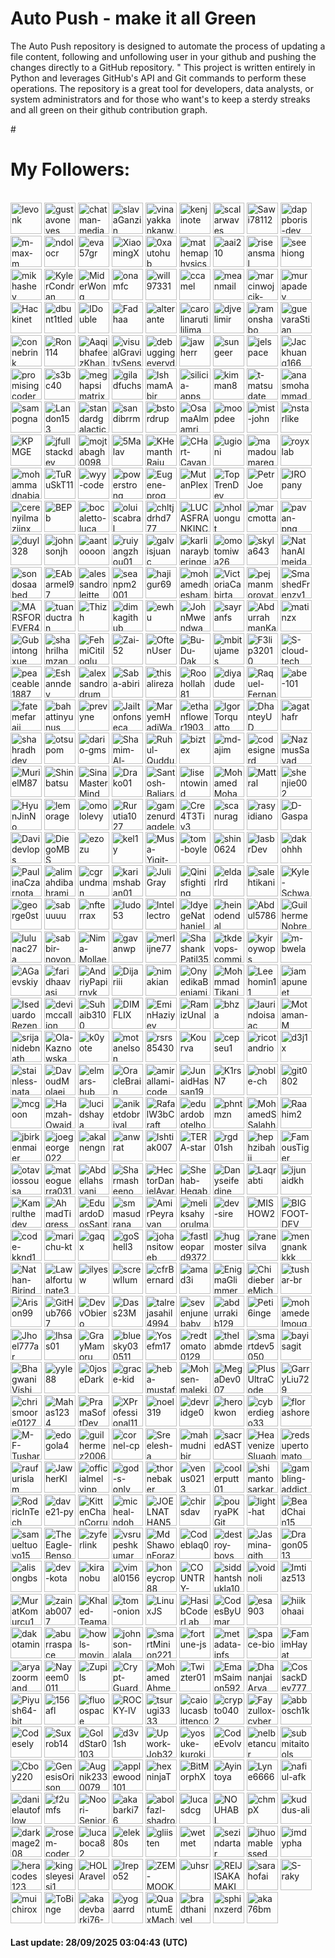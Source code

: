 # Auto Push - make it all Green 

The Auto Push repository is designed to automate the process of updating a file content, following and unfollowing user in your github and pushing the changes directly to a GitHub repository. "         This project is written entirely in Python and leverages GitHub's API and Git commands to perform these operations. The repository is a great tool for developers, data analysts, or system administrators and for those who want's to keep a sterdy streaks and all green on their github contribution graph.

#<h1>My Followers:</h1><br>
<a href="https://github.com/levonk"><img src="https://avatars.githubusercontent.com/u/277861?v=4" alt="levonk" style="height:50px;width:50px;"/></a>
<a href="https://github.com/gustavoneves"><img src="https://avatars.githubusercontent.com/u/497773?v=4" alt="gustavoneves" style="height:50px;width:50px;"/></a>
<a href="https://github.com/chatman-media"><img src="https://avatars.githubusercontent.com/u/883279?v=4" alt="chatman-media" style="height:50px;width:50px;"/></a>
<a href="https://github.com/slavaGanzin"><img src="https://avatars.githubusercontent.com/u/1011721?v=4" alt="slavaGanzin" style="height:50px;width:50px;"/></a>
<a href="https://github.com/vinayakkankanwadi"><img src="https://avatars.githubusercontent.com/u/1323738?v=4" alt="vinayakkankanwadi" style="height:50px;width:50px;"/></a>
<a href="https://github.com/kenjinote"><img src="https://avatars.githubusercontent.com/u/2605401?v=4" alt="kenjinote" style="height:50px;width:50px;"/></a>
<a href="https://github.com/scalarwaves"><img src="https://avatars.githubusercontent.com/u/4212896?v=4" alt="scalarwaves" style="height:50px;width:50px;"/></a>
<a href="https://github.com/Sawi78112"><img src="https://avatars.githubusercontent.com/u/4213074?v=4" alt="Sawi78112" style="height:50px;width:50px;"/></a>
<a href="https://github.com/dappboris-dev"><img src="https://avatars.githubusercontent.com/u/5048402?v=4" alt="dappboris-dev" style="height:50px;width:50px;"/></a>
<a href="https://github.com/m-max-m"><img src="https://avatars.githubusercontent.com/u/5072006?v=4" alt="m-max-m" style="height:50px;width:50px;"/></a>
<a href="https://github.com/ndolocr"><img src="https://avatars.githubusercontent.com/u/5158478?v=4" alt="ndolocr" style="height:50px;width:50px;"/></a>
<a href="https://github.com/eva57gr"><img src="https://avatars.githubusercontent.com/u/5327231?v=4" alt="eva57gr" style="height:50px;width:50px;"/></a>
<a href="https://github.com/XiaomingX"><img src="https://avatars.githubusercontent.com/u/5387930?v=4" alt="XiaomingX" style="height:50px;width:50px;"/></a>
<a href="https://github.com/0xautohub"><img src="https://avatars.githubusercontent.com/u/5579669?v=4" alt="0xautohub" style="height:50px;width:50px;"/></a>
<a href="https://github.com/mathemaphysics"><img src="https://avatars.githubusercontent.com/u/5934073?v=4" alt="mathemaphysics" style="height:50px;width:50px;"/></a>
<a href="https://github.com/aai210"><img src="https://avatars.githubusercontent.com/u/6145194?v=4" alt="aai210" style="height:50px;width:50px;"/></a>
<a href="https://github.com/riseansmal"><img src="https://avatars.githubusercontent.com/u/6877737?v=4" alt="riseansmal" style="height:50px;width:50px;"/></a>
<a href="https://github.com/seehiong"><img src="https://avatars.githubusercontent.com/u/6965893?v=4" alt="seehiong" style="height:50px;width:50px;"/></a>
<a href="https://github.com/mikhashev"><img src="https://avatars.githubusercontent.com/u/7105540?v=4" alt="mikhashev" style="height:50px;width:50px;"/></a>
<a href="https://github.com/KylerCondran"><img src="https://avatars.githubusercontent.com/u/7399939?v=4" alt="KylerCondran" style="height:50px;width:50px;"/></a>
<a href="https://github.com/MiderWong"><img src="https://avatars.githubusercontent.com/u/7487008?v=4" alt="MiderWong" style="height:50px;width:50px;"/></a>
<a href="https://github.com/onamfc"><img src="https://avatars.githubusercontent.com/u/8187699?v=4" alt="onamfc" style="height:50px;width:50px;"/></a>
<a href="https://github.com/will97331"><img src="https://avatars.githubusercontent.com/u/9257743?v=4" alt="will97331" style="height:50px;width:50px;"/></a>
<a href="https://github.com/ccamel"><img src="https://avatars.githubusercontent.com/u/9574336?v=4" alt="ccamel" style="height:50px;width:50px;"/></a>
<a href="https://github.com/meanmail"><img src="https://avatars.githubusercontent.com/u/10301297?v=4" alt="meanmail" style="height:50px;width:50px;"/></a>
<a href="https://github.com/marcinwojcik-dev"><img src="https://avatars.githubusercontent.com/u/10526937?v=4" alt="marcinwojcik-dev" style="height:50px;width:50px;"/></a>
<a href="https://github.com/murapadev"><img src="https://avatars.githubusercontent.com/u/10557163?v=4" alt="murapadev" style="height:50px;width:50px;"/></a>
<a href="https://github.com/Hackinet"><img src="https://avatars.githubusercontent.com/u/11132005?v=4" alt="Hackinet" style="height:50px;width:50px;"/></a>
<a href="https://github.com/dbunt1tled"><img src="https://avatars.githubusercontent.com/u/16355486?v=4" alt="dbunt1tled" style="height:50px;width:50px;"/></a>
<a href="https://github.com/IDouble"><img src="https://avatars.githubusercontent.com/u/18186995?v=4" alt="IDouble" style="height:50px;width:50px;"/></a>
<a href="https://github.com/Fadhaa"><img src="https://avatars.githubusercontent.com/u/18240431?v=4" alt="Fadhaa" style="height:50px;width:50px;"/></a>
<a href="https://github.com/alterante"><img src="https://avatars.githubusercontent.com/u/19766066?v=4" alt="alterante" style="height:50px;width:50px;"/></a>
<a href="https://github.com/carolinarutililima"><img src="https://avatars.githubusercontent.com/u/19782616?v=4" alt="carolinarutililima" style="height:50px;width:50px;"/></a>
<a href="https://github.com/djvelimir"><img src="https://avatars.githubusercontent.com/u/20823832?v=4" alt="djvelimir" style="height:50px;width:50px;"/></a>
<a href="https://github.com/ramonshabo"><img src="https://avatars.githubusercontent.com/u/22187452?v=4" alt="ramonshabo" style="height:50px;width:50px;"/></a>
<a href="https://github.com/guevaraStian"><img src="https://avatars.githubusercontent.com/u/22348210?v=4" alt="guevaraStian" style="height:50px;width:50px;"/></a>
<a href="https://github.com/connebrink"><img src="https://avatars.githubusercontent.com/u/23358277?v=4" alt="connebrink" style="height:50px;width:50px;"/></a>
<a href="https://github.com/Ron114"><img src="https://avatars.githubusercontent.com/u/24254895?v=4" alt="Ron114" style="height:50px;width:50px;"/></a>
<a href="https://github.com/AaqibhafeezKhan"><img src="https://avatars.githubusercontent.com/u/25727015?v=4" alt="AaqibhafeezKhan" style="height:50px;width:50px;"/></a>
<a href="https://github.com/visualGravitySense"><img src="https://avatars.githubusercontent.com/u/26278690?v=4" alt="visualGravitySense" style="height:50px;width:50px;"/></a>
<a href="https://github.com/debuggingeveryday"><img src="https://avatars.githubusercontent.com/u/26407090?v=4" alt="debuggingeveryday" style="height:50px;width:50px;"/></a>
<a href="https://github.com/jawherr"><img src="https://avatars.githubusercontent.com/u/26824092?v=4" alt="jawherr" style="height:50px;width:50px;"/></a>
<a href="https://github.com/sungeer"><img src="https://avatars.githubusercontent.com/u/26924670?v=4" alt="sungeer" style="height:50px;width:50px;"/></a>
<a href="https://github.com/jelspace"><img src="https://avatars.githubusercontent.com/u/27209430?v=4" alt="jelspace" style="height:50px;width:50px;"/></a>
<a href="https://github.com/Jackhuang166"><img src="https://avatars.githubusercontent.com/u/28753219?v=4" alt="Jackhuang166" style="height:50px;width:50px;"/></a>
<a href="https://github.com/promisingcoder"><img src="https://avatars.githubusercontent.com/u/30061519?v=4" alt="promisingcoder" style="height:50px;width:50px;"/></a>
<a href="https://github.com/s3bc40"><img src="https://avatars.githubusercontent.com/u/32032033?v=4" alt="s3bc40" style="height:50px;width:50px;"/></a>
<a href="https://github.com/meghapsimatrix"><img src="https://avatars.githubusercontent.com/u/33493716?v=4" alt="meghapsimatrix" style="height:50px;width:50px;"/></a>
<a href="https://github.com/giladfuchs"><img src="https://avatars.githubusercontent.com/u/33724031?v=4" alt="giladfuchs" style="height:50px;width:50px;"/></a>
<a href="https://github.com/IshmamAbir"><img src="https://avatars.githubusercontent.com/u/39341039?v=4" alt="IshmamAbir" style="height:50px;width:50px;"/></a>
<a href="https://github.com/silicia-apps"><img src="https://avatars.githubusercontent.com/u/39646929?v=4" alt="silicia-apps" style="height:50px;width:50px;"/></a>
<a href="https://github.com/kimman8"><img src="https://avatars.githubusercontent.com/u/40331446?v=4" alt="kimman8" style="height:50px;width:50px;"/></a>
<a href="https://github.com/t-matsudate"><img src="https://avatars.githubusercontent.com/u/41981585?v=4" alt="t-matsudate" style="height:50px;width:50px;"/></a>
<a href="https://github.com/anasmohammad611"><img src="https://avatars.githubusercontent.com/u/42072227?v=4" alt="anasmohammad611" style="height:50px;width:50px;"/></a>
<a href="https://github.com/sampogna"><img src="https://avatars.githubusercontent.com/u/42439358?v=4" alt="sampogna" style="height:50px;width:50px;"/></a>
<a href="https://github.com/Landon153"><img src="https://avatars.githubusercontent.com/u/43365714?v=4" alt="Landon153" style="height:50px;width:50px;"/></a>
<a href="https://github.com/standardgalactic"><img src="https://avatars.githubusercontent.com/u/43516554?v=4" alt="standardgalactic" style="height:50px;width:50px;"/></a>
<a href="https://github.com/sandibrrm"><img src="https://avatars.githubusercontent.com/u/43517564?v=4" alt="sandibrrm" style="height:50px;width:50px;"/></a>
<a href="https://github.com/bstordrup"><img src="https://avatars.githubusercontent.com/u/43523397?v=4" alt="bstordrup" style="height:50px;width:50px;"/></a>
<a href="https://github.com/OsamaAlmamri"><img src="https://avatars.githubusercontent.com/u/43526628?v=4" alt="OsamaAlmamri" style="height:50px;width:50px;"/></a>
<a href="https://github.com/moopdee"><img src="https://avatars.githubusercontent.com/u/45553244?v=4" alt="moopdee" style="height:50px;width:50px;"/></a>
<a href="https://github.com/mist-john"><img src="https://avatars.githubusercontent.com/u/45954860?v=4" alt="mist-john" style="height:50px;width:50px;"/></a>
<a href="https://github.com/nstarlike"><img src="https://avatars.githubusercontent.com/u/46280877?v=4" alt="nstarlike" style="height:50px;width:50px;"/></a>
<a href="https://github.com/KPMGE"><img src="https://avatars.githubusercontent.com/u/46900633?v=4" alt="KPMGE" style="height:50px;width:50px;"/></a>
<a href="https://github.com/jfullstackdev"><img src="https://avatars.githubusercontent.com/u/47092464?v=4" alt="jfullstackdev" style="height:50px;width:50px;"/></a>
<a href="https://github.com/mojtabagh0098"><img src="https://avatars.githubusercontent.com/u/48840798?v=4" alt="mojtabagh0098" style="height:50px;width:50px;"/></a>
<a href="https://github.com/5Malav"><img src="https://avatars.githubusercontent.com/u/49367691?v=4" alt="5Malav" style="height:50px;width:50px;"/></a>
<a href="https://github.com/KHemanthRaju"><img src="https://avatars.githubusercontent.com/u/49878564?v=4" alt="KHemanthRaju" style="height:50px;width:50px;"/></a>
<a href="https://github.com/CHart-Cavanaugh"><img src="https://avatars.githubusercontent.com/u/50035625?v=4" alt="CHart-Cavanaugh" style="height:50px;width:50px;"/></a>
<a href="https://github.com/ugioni"><img src="https://avatars.githubusercontent.com/u/50387966?v=4" alt="ugioni" style="height:50px;width:50px;"/></a>
<a href="https://github.com/mamadoumarega"><img src="https://avatars.githubusercontent.com/u/52574753?v=4" alt="mamadoumarega" style="height:50px;width:50px;"/></a>
<a href="https://github.com/royxlab"><img src="https://avatars.githubusercontent.com/u/53270133?v=4" alt="royxlab" style="height:50px;width:50px;"/></a>
<a href="https://github.com/mohammadnabia"><img src="https://avatars.githubusercontent.com/u/53332753?v=4" alt="mohammadnabia" style="height:50px;width:50px;"/></a>
<a href="https://github.com/TuRuSkT11"><img src="https://avatars.githubusercontent.com/u/53394750?v=4" alt="TuRuSkT11" style="height:50px;width:50px;"/></a>
<a href="https://github.com/wyy-code"><img src="https://avatars.githubusercontent.com/u/54620490?v=4" alt="wyy-code" style="height:50px;width:50px;"/></a>
<a href="https://github.com/powerstrong"><img src="https://avatars.githubusercontent.com/u/55138258?v=4" alt="powerstrong" style="height:50px;width:50px;"/></a>
<a href="https://github.com/Eugene-prog"><img src="https://avatars.githubusercontent.com/u/55286245?v=4" alt="Eugene-prog" style="height:50px;width:50px;"/></a>
<a href="https://github.com/MutanPlex"><img src="https://avatars.githubusercontent.com/u/55329698?v=4" alt="MutanPlex" style="height:50px;width:50px;"/></a>
<a href="https://github.com/TopTrenDev"><img src="https://avatars.githubusercontent.com/u/55486112?v=4" alt="TopTrenDev" style="height:50px;width:50px;"/></a>
<a href="https://github.com/PetrJoe"><img src="https://avatars.githubusercontent.com/u/56254171?v=4" alt="PetrJoe" style="height:50px;width:50px;"/></a>
<a href="https://github.com/IROpany"><img src="https://avatars.githubusercontent.com/u/56658124?v=4" alt="IROpany" style="height:50px;width:50px;"/></a>
<a href="https://github.com/cerenyilmazjinx"><img src="https://avatars.githubusercontent.com/u/56936296?v=4" alt="cerenyilmazjinx" style="height:50px;width:50px;"/></a>
<a href="https://github.com/BEPb"><img src="https://avatars.githubusercontent.com/u/57312267?v=4" alt="BEPb" style="height:50px;width:50px;"/></a>
<a href="https://github.com/bocaletto-luca"><img src="https://avatars.githubusercontent.com/u/58043613?v=4" alt="bocaletto-luca" style="height:50px;width:50px;"/></a>
<a href="https://github.com/oluiscabral"><img src="https://avatars.githubusercontent.com/u/58452540?v=4" alt="oluiscabral" style="height:50px;width:50px;"/></a>
<a href="https://github.com/chltjdrhd777"><img src="https://avatars.githubusercontent.com/u/58500558?v=4" alt="chltjdrhd777" style="height:50px;width:50px;"/></a>
<a href="https://github.com/LUCASFRANKINC"><img src="https://avatars.githubusercontent.com/u/58594771?v=4" alt="LUCASFRANKINC" style="height:50px;width:50px;"/></a>
<a href="https://github.com/nholuongut"><img src="https://avatars.githubusercontent.com/u/58627821?v=4" alt="nholuongut" style="height:50px;width:50px;"/></a>
<a href="https://github.com/marcmotta"><img src="https://avatars.githubusercontent.com/u/60157172?v=4" alt="marcmotta" style="height:50px;width:50px;"/></a>
<a href="https://github.com/pavan-png"><img src="https://avatars.githubusercontent.com/u/60690083?v=4" alt="pavan-png" style="height:50px;width:50px;"/></a>
<a href="https://github.com/duyl328"><img src="https://avatars.githubusercontent.com/u/61608776?v=4" alt="duyl328" style="height:50px;width:50px;"/></a>
<a href="https://github.com/johnsonjh"><img src="https://avatars.githubusercontent.com/u/61629094?v=4" alt="johnsonjh" style="height:50px;width:50px;"/></a>
<a href="https://github.com/aantoooon"><img src="https://avatars.githubusercontent.com/u/62193371?v=4" alt="aantoooon" style="height:50px;width:50px;"/></a>
<a href="https://github.com/ruiyangzhou01"><img src="https://avatars.githubusercontent.com/u/62752455?v=4" alt="ruiyangzhou01" style="height:50px;width:50px;"/></a>
<a href="https://github.com/galvisjuanc"><img src="https://avatars.githubusercontent.com/u/62962472?v=4" alt="galvisjuanc" style="height:50px;width:50px;"/></a>
<a href="https://github.com/karlinarayberinger"><img src="https://avatars.githubusercontent.com/u/63007623?v=4" alt="karlinarayberinger" style="height:50px;width:50px;"/></a>
<a href="https://github.com/omotomiwa26"><img src="https://avatars.githubusercontent.com/u/63565116?v=4" alt="omotomiwa26" style="height:50px;width:50px;"/></a>
<a href="https://github.com/skyla643"><img src="https://avatars.githubusercontent.com/u/64565983?v=4" alt="skyla643" style="height:50px;width:50px;"/></a>
<a href="https://github.com/NathanAlmeida2006"><img src="https://avatars.githubusercontent.com/u/65135206?v=4" alt="NathanAlmeida2006" style="height:50px;width:50px;"/></a>
<a href="https://github.com/sondosaabed"><img src="https://avatars.githubusercontent.com/u/65151701?v=4" alt="sondosaabed" style="height:50px;width:50px;"/></a>
<a href="https://github.com/EAbarmel97"><img src="https://avatars.githubusercontent.com/u/65831497?v=4" alt="EAbarmel97" style="height:50px;width:50px;"/></a>
<a href="https://github.com/alessandroleitte"><img src="https://avatars.githubusercontent.com/u/65920383?v=4" alt="alessandroleitte" style="height:50px;width:50px;"/></a>
<a href="https://github.com/seanpm2001"><img src="https://avatars.githubusercontent.com/u/65933340?v=4" alt="seanpm2001" style="height:50px;width:50px;"/></a>
<a href="https://github.com/hajigur69"><img src="https://avatars.githubusercontent.com/u/66867581?v=4" alt="hajigur69" style="height:50px;width:50px;"/></a>
<a href="https://github.com/mohamedhesham221"><img src="https://avatars.githubusercontent.com/u/67207376?v=4" alt="mohamedhesham221" style="height:50px;width:50px;"/></a>
<a href="https://github.com/VictoriaCabirta"><img src="https://avatars.githubusercontent.com/u/67331250?v=4" alt="VictoriaCabirta" style="height:50px;width:50px;"/></a>
<a href="https://github.com/pejmanmorovat"><img src="https://avatars.githubusercontent.com/u/68757694?v=4" alt="pejmanmorovat" style="height:50px;width:50px;"/></a>
<a href="https://github.com/SmashedFrenzy16"><img src="https://avatars.githubusercontent.com/u/68993968?v=4" alt="SmashedFrenzy16" style="height:50px;width:50px;"/></a>
<a href="https://github.com/MARSFOREVER472"><img src="https://avatars.githubusercontent.com/u/69094327?v=4" alt="MARSFOREVER472" style="height:50px;width:50px;"/></a>
<a href="https://github.com/tuanductran"><img src="https://avatars.githubusercontent.com/u/69758022?v=4" alt="tuanductran" style="height:50px;width:50px;"/></a>
<a href="https://github.com/Thizh"><img src="https://avatars.githubusercontent.com/u/70251552?v=4" alt="Thizh" style="height:50px;width:50px;"/></a>
<a href="https://github.com/dimkagithub"><img src="https://avatars.githubusercontent.com/u/71010307?v=4" alt="dimkagithub" style="height:50px;width:50px;"/></a>
<a href="https://github.com/ewhu"><img src="https://avatars.githubusercontent.com/u/71063216?v=4" alt="ewhu" style="height:50px;width:50px;"/></a>
<a href="https://github.com/JohnMwendwa"><img src="https://avatars.githubusercontent.com/u/72663882?v=4" alt="JohnMwendwa" style="height:50px;width:50px;"/></a>
<a href="https://github.com/sayranfs"><img src="https://avatars.githubusercontent.com/u/72671162?v=4" alt="sayranfs" style="height:50px;width:50px;"/></a>
<a href="https://github.com/AbdurrahmanKaraoglu"><img src="https://avatars.githubusercontent.com/u/74272647?v=4" alt="AbdurrahmanKaraoglu" style="height:50px;width:50px;"/></a>
<a href="https://github.com/matinzx"><img src="https://avatars.githubusercontent.com/u/74839552?v=4" alt="matinzx" style="height:50px;width:50px;"/></a>
<a href="https://github.com/Gubintongxue"><img src="https://avatars.githubusercontent.com/u/74849499?v=4" alt="Gubintongxue" style="height:50px;width:50px;"/></a>
<a href="https://github.com/shahrilhamzan"><img src="https://avatars.githubusercontent.com/u/75612633?v=4" alt="shahrilhamzan" style="height:50px;width:50px;"/></a>
<a href="https://github.com/FehmiCitiloglu"><img src="https://avatars.githubusercontent.com/u/75936061?v=4" alt="FehmiCitiloglu" style="height:50px;width:50px;"/></a>
<a href="https://github.com/Zai-52"><img src="https://avatars.githubusercontent.com/u/77395208?v=4" alt="Zai-52" style="height:50px;width:50px;"/></a>
<a href="https://github.com/OftenUser"><img src="https://avatars.githubusercontent.com/u/77411288?v=4" alt="OftenUser" style="height:50px;width:50px;"/></a>
<a href="https://github.com/Bu-Du-Dak"><img src="https://avatars.githubusercontent.com/u/77924873?v=4" alt="Bu-Du-Dak" style="height:50px;width:50px;"/></a>
<a href="https://github.com/mbitujames"><img src="https://avatars.githubusercontent.com/u/78168933?v=4" alt="mbitujames" style="height:50px;width:50px;"/></a>
<a href="https://github.com/F3lip32010"><img src="https://avatars.githubusercontent.com/u/78237060?v=4" alt="F3lip32010" style="height:50px;width:50px;"/></a>
<a href="https://github.com/S-cloud-tech"><img src="https://avatars.githubusercontent.com/u/78274374?v=4" alt="S-cloud-tech" style="height:50px;width:50px;"/></a>
<a href="https://github.com/peaceable1887"><img src="https://avatars.githubusercontent.com/u/78754401?v=4" alt="peaceable1887" style="height:50px;width:50px;"/></a>
<a href="https://github.com/Eshanndev"><img src="https://avatars.githubusercontent.com/u/78870563?v=4" alt="Eshanndev" style="height:50px;width:50px;"/></a>
<a href="https://github.com/alexsandrodrummer"><img src="https://avatars.githubusercontent.com/u/79149058?v=4" alt="alexsandrodrummer" style="height:50px;width:50px;"/></a>
<a href="https://github.com/Saba-abiri"><img src="https://avatars.githubusercontent.com/u/80123606?v=4" alt="Saba-abiri" style="height:50px;width:50px;"/></a>
<a href="https://github.com/thisalireza"><img src="https://avatars.githubusercontent.com/u/81307350?v=4" alt="thisalireza" style="height:50px;width:50px;"/></a>
<a href="https://github.com/Roohollah81"><img src="https://avatars.githubusercontent.com/u/81440448?v=4" alt="Roohollah81" style="height:50px;width:50px;"/></a>
<a href="https://github.com/diyadude"><img src="https://avatars.githubusercontent.com/u/81816042?v=4" alt="diyadude" style="height:50px;width:50px;"/></a>
<a href="https://github.com/Raquel-Fernandez"><img src="https://avatars.githubusercontent.com/u/81975272?v=4" alt="Raquel-Fernandez" style="height:50px;width:50px;"/></a>
<a href="https://github.com/abe-101"><img src="https://avatars.githubusercontent.com/u/82916197?v=4" alt="abe-101" style="height:50px;width:50px;"/></a>
<a href="https://github.com/fatemefaraji"><img src="https://avatars.githubusercontent.com/u/83244530?v=4" alt="fatemefaraji" style="height:50px;width:50px;"/></a>
<a href="https://github.com/bahattinyunus"><img src="https://avatars.githubusercontent.com/u/83650878?v=4" alt="bahattinyunus" style="height:50px;width:50px;"/></a>
<a href="https://github.com/prevyne"><img src="https://avatars.githubusercontent.com/u/83723788?v=4" alt="prevyne" style="height:50px;width:50px;"/></a>
<a href="https://github.com/Jailtonfonseca"><img src="https://avatars.githubusercontent.com/u/84236747?v=4" alt="Jailtonfonseca" style="height:50px;width:50px;"/></a>
<a href="https://github.com/MaryemHadjWannes"><img src="https://avatars.githubusercontent.com/u/84646133?v=4" alt="MaryemHadjWannes" style="height:50px;width:50px;"/></a>
<a href="https://github.com/ethanflower1903"><img src="https://avatars.githubusercontent.com/u/84658436?v=4" alt="ethanflower1903" style="height:50px;width:50px;"/></a>
<a href="https://github.com/IgorTorquatto"><img src="https://avatars.githubusercontent.com/u/84878802?v=4" alt="IgorTorquatto" style="height:50px;width:50px;"/></a>
<a href="https://github.com/DhanteyUD"><img src="https://avatars.githubusercontent.com/u/85023604?v=4" alt="DhanteyUD" style="height:50px;width:50px;"/></a>
<a href="https://github.com/agathafr"><img src="https://avatars.githubusercontent.com/u/85461130?v=4" alt="agathafr" style="height:50px;width:50px;"/></a>
<a href="https://github.com/shahradhdev"><img src="https://avatars.githubusercontent.com/u/85620980?v=4" alt="shahradhdev" style="height:50px;width:50px;"/></a>
<a href="https://github.com/otsupom"><img src="https://avatars.githubusercontent.com/u/86154133?v=4" alt="otsupom" style="height:50px;width:50px;"/></a>
<a href="https://github.com/dario-gms"><img src="https://avatars.githubusercontent.com/u/86432208?v=4" alt="dario-gms" style="height:50px;width:50px;"/></a>
<a href="https://github.com/Shamim-Al-Mamun"><img src="https://avatars.githubusercontent.com/u/86506636?v=4" alt="Shamim-Al-Mamun" style="height:50px;width:50px;"/></a>
<a href="https://github.com/Ruhul-Quddus-Tamim"><img src="https://avatars.githubusercontent.com/u/86849949?v=4" alt="Ruhul-Quddus-Tamim" style="height:50px;width:50px;"/></a>
<a href="https://github.com/biztex"><img src="https://avatars.githubusercontent.com/u/86946125?v=4" alt="biztex" style="height:50px;width:50px;"/></a>
<a href="https://github.com/md-ajim"><img src="https://avatars.githubusercontent.com/u/86977364?v=4" alt="md-ajim" style="height:50px;width:50px;"/></a>
<a href="https://github.com/codesignerd"><img src="https://avatars.githubusercontent.com/u/87039281?v=4" alt="codesignerd" style="height:50px;width:50px;"/></a>
<a href="https://github.com/NazmusSayad"><img src="https://avatars.githubusercontent.com/u/87106526?v=4" alt="NazmusSayad" style="height:50px;width:50px;"/></a>
<a href="https://github.com/MurielM87"><img src="https://avatars.githubusercontent.com/u/87338580?v=4" alt="MurielM87" style="height:50px;width:50px;"/></a>
<a href="https://github.com/Shinbatsu"><img src="https://avatars.githubusercontent.com/u/87991929?v=4" alt="Shinbatsu" style="height:50px;width:50px;"/></a>
<a href="https://github.com/SinaMasterMind"><img src="https://avatars.githubusercontent.com/u/88230218?v=4" alt="SinaMasterMind" style="height:50px;width:50px;"/></a>
<a href="https://github.com/Drako01"><img src="https://avatars.githubusercontent.com/u/88512335?v=4" alt="Drako01" style="height:50px;width:50px;"/></a>
<a href="https://github.com/Santosh-Baliarsingh"><img src="https://avatars.githubusercontent.com/u/88627642?v=4" alt="Santosh-Baliarsingh" style="height:50px;width:50px;"/></a>
<a href="https://github.com/lisentowind"><img src="https://avatars.githubusercontent.com/u/88653280?v=4" alt="lisentowind" style="height:50px;width:50px;"/></a>
<a href="https://github.com/MohamedMohamoud"><img src="https://avatars.githubusercontent.com/u/88743994?v=4" alt="MohamedMohamoud" style="height:50px;width:50px;"/></a>
<a href="https://github.com/Mattral"><img src="https://avatars.githubusercontent.com/u/88831350?v=4" alt="Mattral" style="height:50px;width:50px;"/></a>
<a href="https://github.com/shenjie002"><img src="https://avatars.githubusercontent.com/u/88869269?v=4" alt="shenjie002" style="height:50px;width:50px;"/></a>
<a href="https://github.com/HyunJinNo"><img src="https://avatars.githubusercontent.com/u/88878230?v=4" alt="HyunJinNo" style="height:50px;width:50px;"/></a>
<a href="https://github.com/lemorage"><img src="https://avatars.githubusercontent.com/u/88943827?v=4" alt="lemorage" style="height:50px;width:50px;"/></a>
<a href="https://github.com/omololevy"><img src="https://avatars.githubusercontent.com/u/89441139?v=4" alt="omololevy" style="height:50px;width:50px;"/></a>
<a href="https://github.com/Rurutia1027"><img src="https://avatars.githubusercontent.com/u/90094814?v=4" alt="Rurutia1027" style="height:50px;width:50px;"/></a>
<a href="https://github.com/gamzenurdagdelen"><img src="https://avatars.githubusercontent.com/u/90200860?v=4" alt="gamzenurdagdelen" style="height:50px;width:50px;"/></a>
<a href="https://github.com/Cre4T3Tiv3"><img src="https://avatars.githubusercontent.com/u/90336421?v=4" alt="Cre4T3Tiv3" style="height:50px;width:50px;"/></a>
<a href="https://github.com/scanurag"><img src="https://avatars.githubusercontent.com/u/90509642?v=4" alt="scanurag" style="height:50px;width:50px;"/></a>
<a href="https://github.com/rasyidiano"><img src="https://avatars.githubusercontent.com/u/90813302?v=4" alt="rasyidiano" style="height:50px;width:50px;"/></a>
<a href="https://github.com/D-Gaspa"><img src="https://avatars.githubusercontent.com/u/90874078?v=4" alt="D-Gaspa" style="height:50px;width:50px;"/></a>
<a href="https://github.com/Davidevlops"><img src="https://avatars.githubusercontent.com/u/91037972?v=4" alt="Davidevlops" style="height:50px;width:50px;"/></a>
<a href="https://github.com/DiegoMBS"><img src="https://avatars.githubusercontent.com/u/91227185?v=4" alt="DiegoMBS" style="height:50px;width:50px;"/></a>
<a href="https://github.com/ezozu"><img src="https://avatars.githubusercontent.com/u/91341753?v=4" alt="ezozu" style="height:50px;width:50px;"/></a>
<a href="https://github.com/kel1y"><img src="https://avatars.githubusercontent.com/u/91368322?v=4" alt="kel1y" style="height:50px;width:50px;"/></a>
<a href="https://github.com/Musa-Yigit-Yayla"><img src="https://avatars.githubusercontent.com/u/91379566?v=4" alt="Musa-Yigit-Yayla" style="height:50px;width:50px;"/></a>
<a href="https://github.com/tom-boyle"><img src="https://avatars.githubusercontent.com/u/91511298?v=4" alt="tom-boyle" style="height:50px;width:50px;"/></a>
<a href="https://github.com/shin0624"><img src="https://avatars.githubusercontent.com/u/91828379?v=4" alt="shin0624" style="height:50px;width:50px;"/></a>
<a href="https://github.com/lasbrDev"><img src="https://avatars.githubusercontent.com/u/91858848?v=4" alt="lasbrDev" style="height:50px;width:50px;"/></a>
<a href="https://github.com/dakohhh"><img src="https://avatars.githubusercontent.com/u/92095579?v=4" alt="dakohhh" style="height:50px;width:50px;"/></a>
<a href="https://github.com/PaulinaCzarnota"><img src="https://avatars.githubusercontent.com/u/92259754?v=4" alt="PaulinaCzarnota" style="height:50px;width:50px;"/></a>
<a href="https://github.com/alimahdibahrami"><img src="https://avatars.githubusercontent.com/u/92599243?v=4" alt="alimahdibahrami" style="height:50px;width:50px;"/></a>
<a href="https://github.com/cgrundman"><img src="https://avatars.githubusercontent.com/u/92883095?v=4" alt="cgrundman" style="height:50px;width:50px;"/></a>
<a href="https://github.com/karimshaban01"><img src="https://avatars.githubusercontent.com/u/94116967?v=4" alt="karimshaban01" style="height:50px;width:50px;"/></a>
<a href="https://github.com/JuliGray"><img src="https://avatars.githubusercontent.com/u/94787511?v=4" alt="JuliGray" style="height:50px;width:50px;"/></a>
<a href="https://github.com/Qinisfighting"><img src="https://avatars.githubusercontent.com/u/95076245?v=4" alt="Qinisfighting" style="height:50px;width:50px;"/></a>
<a href="https://github.com/eldarlrd"><img src="https://avatars.githubusercontent.com/u/95304986?v=4" alt="eldarlrd" style="height:50px;width:50px;"/></a>
<a href="https://github.com/salehtikani"><img src="https://avatars.githubusercontent.com/u/95577543?v=4" alt="salehtikani" style="height:50px;width:50px;"/></a>
<a href="https://github.com/Kyle-Schwartz-Yang"><img src="https://avatars.githubusercontent.com/u/95717307?v=4" alt="Kyle-Schwartz-Yang" style="height:50px;width:50px;"/></a>
<a href="https://github.com/george0st"><img src="https://avatars.githubusercontent.com/u/95856749?v=4" alt="george0st" style="height:50px;width:50px;"/></a>
<a href="https://github.com/sabuuuu"><img src="https://avatars.githubusercontent.com/u/96147666?v=4" alt="sabuuuu" style="height:50px;width:50px;"/></a>
<a href="https://github.com/nfterrax"><img src="https://avatars.githubusercontent.com/u/97410466?v=4" alt="nfterrax" style="height:50px;width:50px;"/></a>
<a href="https://github.com/ludo53"><img src="https://avatars.githubusercontent.com/u/97764715?v=4" alt="ludo53" style="height:50px;width:50px;"/></a>
<a href="https://github.com/Intellectro"><img src="https://avatars.githubusercontent.com/u/97872991?v=4" alt="Intellectro" style="height:50px;width:50px;"/></a>
<a href="https://github.com/IdyegeNathaniel"><img src="https://avatars.githubusercontent.com/u/98049103?v=4" alt="IdyegeNathaniel" style="height:50px;width:50px;"/></a>
<a href="https://github.com/heinodendal"><img src="https://avatars.githubusercontent.com/u/98295046?v=4" alt="heinodendal" style="height:50px;width:50px;"/></a>
<a href="https://github.com/Abdul5786"><img src="https://avatars.githubusercontent.com/u/99346275?v=4" alt="Abdul5786" style="height:50px;width:50px;"/></a>
<a href="https://github.com/GuilhermeNobrega"><img src="https://avatars.githubusercontent.com/u/100214869?v=4" alt="GuilhermeNobrega" style="height:50px;width:50px;"/></a>
<a href="https://github.com/lulunac27a"><img src="https://avatars.githubusercontent.com/u/100660343?v=4" alt="lulunac27a" style="height:50px;width:50px;"/></a>
<a href="https://github.com/sabbir-noyon"><img src="https://avatars.githubusercontent.com/u/100969574?v=4" alt="sabbir-noyon" style="height:50px;width:50px;"/></a>
<a href="https://github.com/Nima-Mollaei"><img src="https://avatars.githubusercontent.com/u/101062448?v=4" alt="Nima-Mollaei" style="height:50px;width:50px;"/></a>
<a href="https://github.com/gavanwp"><img src="https://avatars.githubusercontent.com/u/101090289?v=4" alt="gavanwp" style="height:50px;width:50px;"/></a>
<a href="https://github.com/merlijne77"><img src="https://avatars.githubusercontent.com/u/101943513?v=4" alt="merlijne77" style="height:50px;width:50px;"/></a>
<a href="https://github.com/ShashankPatil35"><img src="https://avatars.githubusercontent.com/u/101966222?v=4" alt="ShashankPatil35" style="height:50px;width:50px;"/></a>
<a href="https://github.com/tkdevops-commit"><img src="https://avatars.githubusercontent.com/u/102336554?v=4" alt="tkdevops-commit" style="height:50px;width:50px;"/></a>
<a href="https://github.com/kyiroywops"><img src="https://avatars.githubusercontent.com/u/102992278?v=4" alt="kyiroywops" style="height:50px;width:50px;"/></a>
<a href="https://github.com/m-bwela"><img src="https://avatars.githubusercontent.com/u/103028236?v=4" alt="m-bwela" style="height:50px;width:50px;"/></a>
<a href="https://github.com/AGaevskiy"><img src="https://avatars.githubusercontent.com/u/104771214?v=4" alt="AGaevskiy" style="height:50px;width:50px;"/></a>
<a href="https://github.com/faridhaavasi"><img src="https://avatars.githubusercontent.com/u/105421842?v=4" alt="faridhaavasi" style="height:50px;width:50px;"/></a>
<a href="https://github.com/AndriyPapirnyk"><img src="https://avatars.githubusercontent.com/u/105712915?v=4" alt="AndriyPapirnyk" style="height:50px;width:50px;"/></a>
<a href="https://github.com/Dijariii"><img src="https://avatars.githubusercontent.com/u/106437635?v=4" alt="Dijariii" style="height:50px;width:50px;"/></a>
<a href="https://github.com/nimakian"><img src="https://avatars.githubusercontent.com/u/106957401?v=4" alt="nimakian" style="height:50px;width:50px;"/></a>
<a href="https://github.com/OnyedikaBenjamin"><img src="https://avatars.githubusercontent.com/u/107368386?v=4" alt="OnyedikaBenjamin" style="height:50px;width:50px;"/></a>
<a href="https://github.com/MohmmadTikani"><img src="https://avatars.githubusercontent.com/u/107988421?v=4" alt="MohmmadTikani" style="height:50px;width:50px;"/></a>
<a href="https://github.com/Leehomin11"><img src="https://avatars.githubusercontent.com/u/108207397?v=4" alt="Leehomin11" style="height:50px;width:50px;"/></a>
<a href="https://github.com/iamapuneet"><img src="https://avatars.githubusercontent.com/u/108384826?v=4" alt="iamapuneet" style="height:50px;width:50px;"/></a>
<a href="https://github.com/IseduardoRezende"><img src="https://avatars.githubusercontent.com/u/109261717?v=4" alt="IseduardoRezende" style="height:50px;width:50px;"/></a>
<a href="https://github.com/devimccallion"><img src="https://avatars.githubusercontent.com/u/109635993?v=4" alt="devimccallion" style="height:50px;width:50px;"/></a>
<a href="https://github.com/Suhaib3100"><img src="https://avatars.githubusercontent.com/u/109773912?v=4" alt="Suhaib3100" style="height:50px;width:50px;"/></a>
<a href="https://github.com/DIMFLIX"><img src="https://avatars.githubusercontent.com/u/112165977?v=4" alt="DIMFLIX" style="height:50px;width:50px;"/></a>
<a href="https://github.com/EminHaziyev"><img src="https://avatars.githubusercontent.com/u/113848558?v=4" alt="EminHaziyev" style="height:50px;width:50px;"/></a>
<a href="https://github.com/RamizUnal"><img src="https://avatars.githubusercontent.com/u/114410591?v=4" alt="RamizUnal" style="height:50px;width:50px;"/></a>
<a href="https://github.com/bhza"><img src="https://avatars.githubusercontent.com/u/114709419?v=4" alt="bhza" style="height:50px;width:50px;"/></a>
<a href="https://github.com/laurindoisaac"><img src="https://avatars.githubusercontent.com/u/116688165?v=4" alt="laurindoisaac" style="height:50px;width:50px;"/></a>
<a href="https://github.com/Motaman-M"><img src="https://avatars.githubusercontent.com/u/117732277?v=4" alt="Motaman-M" style="height:50px;width:50px;"/></a>
<a href="https://github.com/srijanidebnath"><img src="https://avatars.githubusercontent.com/u/118003527?v=4" alt="srijanidebnath" style="height:50px;width:50px;"/></a>
<a href="https://github.com/Ola-Kaznowska"><img src="https://avatars.githubusercontent.com/u/118020449?v=4" alt="Ola-Kaznowska" style="height:50px;width:50px;"/></a>
<a href="https://github.com/k0yote"><img src="https://avatars.githubusercontent.com/u/118168610?v=4" alt="k0yote" style="height:50px;width:50px;"/></a>
<a href="https://github.com/motanelson"><img src="https://avatars.githubusercontent.com/u/118323821?v=4" alt="motanelson" style="height:50px;width:50px;"/></a>
<a href="https://github.com/rsrs85430"><img src="https://avatars.githubusercontent.com/u/118420174?v=4" alt="rsrs85430" style="height:50px;width:50px;"/></a>
<a href="https://github.com/Kourva"><img src="https://avatars.githubusercontent.com/u/118578799?v=4" alt="Kourva" style="height:50px;width:50px;"/></a>
<a href="https://github.com/cepseu1"><img src="https://avatars.githubusercontent.com/u/118836783?v=4" alt="cepseu1" style="height:50px;width:50px;"/></a>
<a href="https://github.com/ricotandrio"><img src="https://avatars.githubusercontent.com/u/119276763?v=4" alt="ricotandrio" style="height:50px;width:50px;"/></a>
<a href="https://github.com/d3j1x"><img src="https://avatars.githubusercontent.com/u/119496452?v=4" alt="d3j1x" style="height:50px;width:50px;"/></a>
<a href="https://github.com/stainless-nata"><img src="https://avatars.githubusercontent.com/u/120220263?v=4" alt="stainless-nata" style="height:50px;width:50px;"/></a>
<a href="https://github.com/DavoudMolaei"><img src="https://avatars.githubusercontent.com/u/121189075?v=4" alt="DavoudMolaei" style="height:50px;width:50px;"/></a>
<a href="https://github.com/elmars-hub"><img src="https://avatars.githubusercontent.com/u/121293732?v=4" alt="elmars-hub" style="height:50px;width:50px;"/></a>
<a href="https://github.com/OracleBrain"><img src="https://avatars.githubusercontent.com/u/121432807?v=4" alt="OracleBrain" style="height:50px;width:50px;"/></a>
<a href="https://github.com/amirallami-code"><img src="https://avatars.githubusercontent.com/u/123266762?v=4" alt="amirallami-code" style="height:50px;width:50px;"/></a>
<a href="https://github.com/JunaidHassan19"><img src="https://avatars.githubusercontent.com/u/123434178?v=4" alt="JunaidHassan19" style="height:50px;width:50px;"/></a>
<a href="https://github.com/K1rsN7"><img src="https://avatars.githubusercontent.com/u/123446875?v=4" alt="K1rsN7" style="height:50px;width:50px;"/></a>
<a href="https://github.com/noble-ch"><img src="https://avatars.githubusercontent.com/u/123499650?v=4" alt="noble-ch" style="height:50px;width:50px;"/></a>
<a href="https://github.com/git0802"><img src="https://avatars.githubusercontent.com/u/124145401?v=4" alt="git0802" style="height:50px;width:50px;"/></a>
<a href="https://github.com/mcgoon"><img src="https://avatars.githubusercontent.com/u/124514952?v=4" alt="mcgoon" style="height:50px;width:50px;"/></a>
<a href="https://github.com/Hamzah-Owaidat"><img src="https://avatars.githubusercontent.com/u/124900536?v=4" alt="Hamzah-Owaidat" style="height:50px;width:50px;"/></a>
<a href="https://github.com/lucidshaya"><img src="https://avatars.githubusercontent.com/u/126261826?v=4" alt="lucidshaya" style="height:50px;width:50px;"/></a>
<a href="https://github.com/aniketdobriyal"><img src="https://avatars.githubusercontent.com/u/126316970?v=4" alt="aniketdobriyal" style="height:50px;width:50px;"/></a>
<a href="https://github.com/RafalW3bCraft"><img src="https://avatars.githubusercontent.com/u/126445142?v=4" alt="RafalW3bCraft" style="height:50px;width:50px;"/></a>
<a href="https://github.com/eduardobotelho28"><img src="https://avatars.githubusercontent.com/u/126706543?v=4" alt="eduardobotelho28" style="height:50px;width:50px;"/></a>
<a href="https://github.com/phntmzn"><img src="https://avatars.githubusercontent.com/u/126989297?v=4" alt="phntmzn" style="height:50px;width:50px;"/></a>
<a href="https://github.com/MohamedSSalahh"><img src="https://avatars.githubusercontent.com/u/127365247?v=4" alt="MohamedSSalahh" style="height:50px;width:50px;"/></a>
<a href="https://github.com/Raahim2"><img src="https://avatars.githubusercontent.com/u/127599591?v=4" alt="Raahim2" style="height:50px;width:50px;"/></a>
<a href="https://github.com/jbirkenmaier"><img src="https://avatars.githubusercontent.com/u/127735731?v=4" alt="jbirkenmaier" style="height:50px;width:50px;"/></a>
<a href="https://github.com/joegeorge022"><img src="https://avatars.githubusercontent.com/u/127773439?v=4" alt="joegeorge022" style="height:50px;width:50px;"/></a>
<a href="https://github.com/akalnengn"><img src="https://avatars.githubusercontent.com/u/127908683?v=4" alt="akalnengn" style="height:50px;width:50px;"/></a>
<a href="https://github.com/anwrat"><img src="https://avatars.githubusercontent.com/u/128015163?v=4" alt="anwrat" style="height:50px;width:50px;"/></a>
<a href="https://github.com/Ishtiak007"><img src="https://avatars.githubusercontent.com/u/128087434?v=4" alt="Ishtiak007" style="height:50px;width:50px;"/></a>
<a href="https://github.com/TERA-star"><img src="https://avatars.githubusercontent.com/u/128123195?v=4" alt="TERA-star" style="height:50px;width:50px;"/></a>
<a href="https://github.com/rgd01sh"><img src="https://avatars.githubusercontent.com/u/128194619?v=4" alt="rgd01sh" style="height:50px;width:50px;"/></a>
<a href="https://github.com/hephzibahij"><img src="https://avatars.githubusercontent.com/u/128981877?v=4" alt="hephzibahij" style="height:50px;width:50px;"/></a>
<a href="https://github.com/FamousTiger"><img src="https://avatars.githubusercontent.com/u/130491580?v=4" alt="FamousTiger" style="height:50px;width:50px;"/></a>
<a href="https://github.com/otaviossousa"><img src="https://avatars.githubusercontent.com/u/130789571?v=4" alt="otaviossousa" style="height:50px;width:50px;"/></a>
<a href="https://github.com/mateoguerra0315"><img src="https://avatars.githubusercontent.com/u/131912486?v=4" alt="mateoguerra0315" style="height:50px;width:50px;"/></a>
<a href="https://github.com/Abdellahsyani"><img src="https://avatars.githubusercontent.com/u/133210126?v=4" alt="Abdellahsyani" style="height:50px;width:50px;"/></a>
<a href="https://github.com/Sharmasheeno"><img src="https://avatars.githubusercontent.com/u/135059937?v=4" alt="Sharmasheeno" style="height:50px;width:50px;"/></a>
<a href="https://github.com/HectorDanielAyarachiFuentes"><img src="https://avatars.githubusercontent.com/u/135895299?v=4" alt="HectorDanielAyarachiFuentes" style="height:50px;width:50px;"/></a>
<a href="https://github.com/Shehab-Hegab"><img src="https://avatars.githubusercontent.com/u/137138481?v=4" alt="Shehab-Hegab" style="height:50px;width:50px;"/></a>
<a href="https://github.com/Danyseifedine"><img src="https://avatars.githubusercontent.com/u/137558448?v=4" alt="Danyseifedine" style="height:50px;width:50px;"/></a>
<a href="https://github.com/Laqrabti"><img src="https://avatars.githubusercontent.com/u/137748143?v=4" alt="Laqrabti" style="height:50px;width:50px;"/></a>
<a href="https://github.com/ijunaidkh"><img src="https://avatars.githubusercontent.com/u/138543851?v=4" alt="ijunaidkh" style="height:50px;width:50px;"/></a>
<a href="https://github.com/Kamrulthedev"><img src="https://avatars.githubusercontent.com/u/139159388?v=4" alt="Kamrulthedev" style="height:50px;width:50px;"/></a>
<a href="https://github.com/AhmadTigress"><img src="https://avatars.githubusercontent.com/u/139285648?v=4" alt="AhmadTigress" style="height:50px;width:50px;"/></a>
<a href="https://github.com/EduardoDosSantosFerreira"><img src="https://avatars.githubusercontent.com/u/139907452?v=4" alt="EduardoDosSantosFerreira" style="height:50px;width:50px;"/></a>
<a href="https://github.com/smmasudrana"><img src="https://avatars.githubusercontent.com/u/140880894?v=4" alt="smmasudrana" style="height:50px;width:50px;"/></a>
<a href="https://github.com/AmirPeyravan"><img src="https://avatars.githubusercontent.com/u/141130613?v=4" alt="AmirPeyravan" style="height:50px;width:50px;"/></a>
<a href="https://github.com/meliksahyorulmazlar"><img src="https://avatars.githubusercontent.com/u/141827156?v=4" alt="meliksahyorulmazlar" style="height:50px;width:50px;"/></a>
<a href="https://github.com/dev-sire"><img src="https://avatars.githubusercontent.com/u/141841694?v=4" alt="dev-sire" style="height:50px;width:50px;"/></a>
<a href="https://github.com/MISHOW2"><img src="https://avatars.githubusercontent.com/u/142320731?v=4" alt="MISHOW2" style="height:50px;width:50px;"/></a>
<a href="https://github.com/BIGFOOT-DEV"><img src="https://avatars.githubusercontent.com/u/144061461?v=4" alt="BIGFOOT-DEV" style="height:50px;width:50px;"/></a>
<a href="https://github.com/code-kknd123"><img src="https://avatars.githubusercontent.com/u/144765759?v=4" alt="code-kknd123" style="height:50px;width:50px;"/></a>
<a href="https://github.com/marichu-kt"><img src="https://avatars.githubusercontent.com/u/145447256?v=4" alt="marichu-kt" style="height:50px;width:50px;"/></a>
<a href="https://github.com/gaqx"><img src="https://avatars.githubusercontent.com/u/146537917?v=4" alt="gaqx" style="height:50px;width:50px;"/></a>
<a href="https://github.com/goShell3"><img src="https://avatars.githubusercontent.com/u/146694355?v=4" alt="goShell3" style="height:50px;width:50px;"/></a>
<a href="https://github.com/johansitoweb"><img src="https://avatars.githubusercontent.com/u/147890607?v=4" alt="johansitoweb" style="height:50px;width:50px;"/></a>
<a href="https://github.com/fastleopard9372"><img src="https://avatars.githubusercontent.com/u/147926035?v=4" alt="fastleopard9372" style="height:50px;width:50px;"/></a>
<a href="https://github.com/hugmoster"><img src="https://avatars.githubusercontent.com/u/149788034?v=4" alt="hugmoster" style="height:50px;width:50px;"/></a>
<a href="https://github.com/ranesilva"><img src="https://avatars.githubusercontent.com/u/149807542?v=4" alt="ranesilva" style="height:50px;width:50px;"/></a>
<a href="https://github.com/mengnankkkk"><img src="https://avatars.githubusercontent.com/u/150590575?v=4" alt="mengnankkkk" style="height:50px;width:50px;"/></a>
<a href="https://github.com/Nathan-Birindwa"><img src="https://avatars.githubusercontent.com/u/150932007?v=4" alt="Nathan-Birindwa" style="height:50px;width:50px;"/></a>
<a href="https://github.com/Lawalfortunate3"><img src="https://avatars.githubusercontent.com/u/150945965?v=4" alt="Lawalfortunate3" style="height:50px;width:50px;"/></a>
<a href="https://github.com/ilyesw"><img src="https://avatars.githubusercontent.com/u/152307969?v=4" alt="ilyesw" style="height:50px;width:50px;"/></a>
<a href="https://github.com/screwIIum"><img src="https://avatars.githubusercontent.com/u/152733669?v=4" alt="screwIIum" style="height:50px;width:50px;"/></a>
<a href="https://github.com/cfrBernard"><img src="https://avatars.githubusercontent.com/u/153459846?v=4" alt="cfrBernard" style="height:50px;width:50px;"/></a>
<a href="https://github.com/amad3i"><img src="https://avatars.githubusercontent.com/u/153606278?v=4" alt="amad3i" style="height:50px;width:50px;"/></a>
<a href="https://github.com/EnigmaGlimmer"><img src="https://avatars.githubusercontent.com/u/154474133?v=4" alt="EnigmaGlimmer" style="height:50px;width:50px;"/></a>
<a href="https://github.com/ChidiebereMichael18"><img src="https://avatars.githubusercontent.com/u/154478066?v=4" alt="ChidiebereMichael18" style="height:50px;width:50px;"/></a>
<a href="https://github.com/tushar-br"><img src="https://avatars.githubusercontent.com/u/154488957?v=4" alt="tushar-br" style="height:50px;width:50px;"/></a>
<a href="https://github.com/Arison99"><img src="https://avatars.githubusercontent.com/u/154712868?v=4" alt="Arison99" style="height:50px;width:50px;"/></a>
<a href="https://github.com/GitHub7667"><img src="https://avatars.githubusercontent.com/u/154955252?v=4" alt="GitHub7667" style="height:50px;width:50px;"/></a>
<a href="https://github.com/DevvObiero"><img src="https://avatars.githubusercontent.com/u/157304888?v=4" alt="DevvObiero" style="height:50px;width:50px;"/></a>
<a href="https://github.com/Dass23M"><img src="https://avatars.githubusercontent.com/u/157539720?v=4" alt="Dass23M" style="height:50px;width:50px;"/></a>
<a href="https://github.com/talrejasahil4994"><img src="https://avatars.githubusercontent.com/u/157671842?v=4" alt="talrejasahil4994" style="height:50px;width:50px;"/></a>
<a href="https://github.com/sevenjunebaby"><img src="https://avatars.githubusercontent.com/u/157961276?v=4" alt="sevenjunebaby" style="height:50px;width:50px;"/></a>
<a href="https://github.com/abdurrakib129"><img src="https://avatars.githubusercontent.com/u/158442092?v=4" alt="abdurrakib129" style="height:50px;width:50px;"/></a>
<a href="https://github.com/Peti6inge"><img src="https://avatars.githubusercontent.com/u/158772591?v=4" alt="Peti6inge" style="height:50px;width:50px;"/></a>
<a href="https://github.com/mohamedelmougy"><img src="https://avatars.githubusercontent.com/u/160643822?v=4" alt="mohamedelmougy" style="height:50px;width:50px;"/></a>
<a href="https://github.com/Jhoel777ar"><img src="https://avatars.githubusercontent.com/u/160800103?v=4" alt="Jhoel777ar" style="height:50px;width:50px;"/></a>
<a href="https://github.com/Ihsas01"><img src="https://avatars.githubusercontent.com/u/161559652?v=4" alt="Ihsas01" style="height:50px;width:50px;"/></a>
<a href="https://github.com/GrayMamoru"><img src="https://avatars.githubusercontent.com/u/161590789?v=4" alt="GrayMamoru" style="height:50px;width:50px;"/></a>
<a href="https://github.com/bluesky030511"><img src="https://avatars.githubusercontent.com/u/161650896?v=4" alt="bluesky030511" style="height:50px;width:50px;"/></a>
<a href="https://github.com/Yosefm17"><img src="https://avatars.githubusercontent.com/u/161704496?v=4" alt="Yosefm17" style="height:50px;width:50px;"/></a>
<a href="https://github.com/redtomato0129"><img src="https://avatars.githubusercontent.com/u/161733941?v=4" alt="redtomato0129" style="height:50px;width:50px;"/></a>
<a href="https://github.com/thelabmde"><img src="https://avatars.githubusercontent.com/u/161765219?v=4" alt="thelabmde" style="height:50px;width:50px;"/></a>
<a href="https://github.com/smartdev5050"><img src="https://avatars.githubusercontent.com/u/161879015?v=4" alt="smartdev5050" style="height:50px;width:50px;"/></a>
<a href="https://github.com/bayisagit"><img src="https://avatars.githubusercontent.com/u/162313260?v=4" alt="bayisagit" style="height:50px;width:50px;"/></a>
<a href="https://github.com/BhagwaniVishi"><img src="https://avatars.githubusercontent.com/u/162348077?v=4" alt="BhagwaniVishi" style="height:50px;width:50px;"/></a>
<a href="https://github.com/yyle88"><img src="https://avatars.githubusercontent.com/u/162403837?v=4" alt="yyle88" style="height:50px;width:50px;"/></a>
<a href="https://github.com/0joseDark"><img src="https://avatars.githubusercontent.com/u/162716366?v=4" alt="0joseDark" style="height:50px;width:50px;"/></a>
<a href="https://github.com/grace-kid"><img src="https://avatars.githubusercontent.com/u/163421106?v=4" alt="grace-kid" style="height:50px;width:50px;"/></a>
<a href="https://github.com/heba-mustafa59"><img src="https://avatars.githubusercontent.com/u/163648306?v=4" alt="heba-mustafa59" style="height:50px;width:50px;"/></a>
<a href="https://github.com/Mohsen-malekifard"><img src="https://avatars.githubusercontent.com/u/163771330?v=4" alt="Mohsen-malekifard" style="height:50px;width:50px;"/></a>
<a href="https://github.com/MegaDev007"><img src="https://avatars.githubusercontent.com/u/164056179?v=4" alt="MegaDev007" style="height:50px;width:50px;"/></a>
<a href="https://github.com/PlusUltraCode"><img src="https://avatars.githubusercontent.com/u/164465431?v=4" alt="PlusUltraCode" style="height:50px;width:50px;"/></a>
<a href="https://github.com/GarryLiu729"><img src="https://avatars.githubusercontent.com/u/165274593?v=4" alt="GarryLiu729" style="height:50px;width:50px;"/></a>
<a href="https://github.com/chrismoore0127"><img src="https://avatars.githubusercontent.com/u/166164712?v=4" alt="chrismoore0127" style="height:50px;width:50px;"/></a>
<a href="https://github.com/Mahas1234"><img src="https://avatars.githubusercontent.com/u/166636212?v=4" alt="Mahas1234" style="height:50px;width:50px;"/></a>
<a href="https://github.com/PramaSoftDev"><img src="https://avatars.githubusercontent.com/u/167273934?v=4" alt="PramaSoftDev" style="height:50px;width:50px;"/></a>
<a href="https://github.com/XProfessional1130"><img src="https://avatars.githubusercontent.com/u/168335973?v=4" alt="XProfessional1130" style="height:50px;width:50px;"/></a>
<a href="https://github.com/noel319"><img src="https://avatars.githubusercontent.com/u/168575501?v=4" alt="noel319" style="height:50px;width:50px;"/></a>
<a href="https://github.com/devridge0"><img src="https://avatars.githubusercontent.com/u/170128141?v=4" alt="devridge0" style="height:50px;width:50px;"/></a>
<a href="https://github.com/herokwon"><img src="https://avatars.githubusercontent.com/u/171362987?v=4" alt="herokwon" style="height:50px;width:50px;"/></a>
<a href="https://github.com/cyberdiego33"><img src="https://avatars.githubusercontent.com/u/171498864?v=4" alt="cyberdiego33" style="height:50px;width:50px;"/></a>
<a href="https://github.com/florashore"><img src="https://avatars.githubusercontent.com/u/171555692?v=4" alt="florashore" style="height:50px;width:50px;"/></a>
<a href="https://github.com/M-F-Tushar"><img src="https://avatars.githubusercontent.com/u/171763969?v=4" alt="M-F-Tushar" style="height:50px;width:50px;"/></a>
<a href="https://github.com/edogola4"><img src="https://avatars.githubusercontent.com/u/171905983?v=4" alt="edogola4" style="height:50px;width:50px;"/></a>
<a href="https://github.com/guilhermez2006"><img src="https://avatars.githubusercontent.com/u/172000534?v=4" alt="guilhermez2006" style="height:50px;width:50px;"/></a>
<a href="https://github.com/cornel-cp"><img src="https://avatars.githubusercontent.com/u/172536691?v=4" alt="cornel-cp" style="height:50px;width:50px;"/></a>
<a href="https://github.com/Sreelesh-a"><img src="https://avatars.githubusercontent.com/u/172953318?v=4" alt="Sreelesh-a" style="height:50px;width:50px;"/></a>
<a href="https://github.com/mahmudnibir"><img src="https://avatars.githubusercontent.com/u/172995143?v=4" alt="mahmudnibir" style="height:50px;width:50px;"/></a>
<a href="https://github.com/sacredAST"><img src="https://avatars.githubusercontent.com/u/173266372?v=4" alt="sacredAST" style="height:50px;width:50px;"/></a>
<a href="https://github.com/HeavenizeSluagh"><img src="https://avatars.githubusercontent.com/u/173547966?v=4" alt="HeavenizeSluagh" style="height:50px;width:50px;"/></a>
<a href="https://github.com/redsupertomato"><img src="https://avatars.githubusercontent.com/u/173559003?v=4" alt="redsupertomato" style="height:50px;width:50px;"/></a>
<a href="https://github.com/raufurislam"><img src="https://avatars.githubusercontent.com/u/174232996?v=4" alt="raufurislam" style="height:50px;width:50px;"/></a>
<a href="https://github.com/JawherKl"><img src="https://avatars.githubusercontent.com/u/174592810?v=4" alt="JawherKl" style="height:50px;width:50px;"/></a>
<a href="https://github.com/officialmelvinp"><img src="https://avatars.githubusercontent.com/u/175115025?v=4" alt="officialmelvinp" style="height:50px;width:50px;"/></a>
<a href="https://github.com/god-s-only"><img src="https://avatars.githubusercontent.com/u/176394191?v=4" alt="god-s-only" style="height:50px;width:50px;"/></a>
<a href="https://github.com/thornebaker"><img src="https://avatars.githubusercontent.com/u/177169582?v=4" alt="thornebaker" style="height:50px;width:50px;"/></a>
<a href="https://github.com/venus0213"><img src="https://avatars.githubusercontent.com/u/177348229?v=4" alt="venus0213" style="height:50px;width:50px;"/></a>
<a href="https://github.com/coolerputt01"><img src="https://avatars.githubusercontent.com/u/177409685?v=4" alt="coolerputt01" style="height:50px;width:50px;"/></a>
<a href="https://github.com/shimantosarkar"><img src="https://avatars.githubusercontent.com/u/178914794?v=4" alt="shimantosarkar" style="height:50px;width:50px;"/></a>
<a href="https://github.com/gambling-addict"><img src="https://avatars.githubusercontent.com/u/179130175?v=4" alt="gambling-addict" style="height:50px;width:50px;"/></a>
<a href="https://github.com/RodricInTech"><img src="https://avatars.githubusercontent.com/u/179751396?v=4" alt="RodricInTech" style="height:50px;width:50px;"/></a>
<a href="https://github.com/dave21-py"><img src="https://avatars.githubusercontent.com/u/180301190?v=4" alt="dave21-py" style="height:50px;width:50px;"/></a>
<a href="https://github.com/KittenChanCorruptionArc"><img src="https://avatars.githubusercontent.com/u/180819078?v=4" alt="KittenChanCorruptionArc" style="height:50px;width:50px;"/></a>
<a href="https://github.com/micheal-ndoh"><img src="https://avatars.githubusercontent.com/u/180943047?v=4" alt="micheal-ndoh" style="height:50px;width:50px;"/></a>
<a href="https://github.com/JOELNATHAN544"><img src="https://avatars.githubusercontent.com/u/180976964?v=4" alt="JOELNATHAN544" style="height:50px;width:50px;"/></a>
<a href="https://github.com/chirsdav"><img src="https://avatars.githubusercontent.com/u/181616529?v=4" alt="chirsdav" style="height:50px;width:50px;"/></a>
<a href="https://github.com/pouryaPKGit"><img src="https://avatars.githubusercontent.com/u/182088688?v=4" alt="pouryaPKGit" style="height:50px;width:50px;"/></a>
<a href="https://github.com/light-hat"><img src="https://avatars.githubusercontent.com/u/182429599?v=4" alt="light-hat" style="height:50px;width:50px;"/></a>
<a href="https://github.com/BeadChain15"><img src="https://avatars.githubusercontent.com/u/182485341?v=4" alt="BeadChain15" style="height:50px;width:50px;"/></a>
<a href="https://github.com/samueltuoyo15"><img src="https://avatars.githubusercontent.com/u/183222252?v=4" alt="samueltuoyo15" style="height:50px;width:50px;"/></a>
<a href="https://github.com/TheEagle-Benson"><img src="https://avatars.githubusercontent.com/u/184177566?v=4" alt="TheEagle-Benson" style="height:50px;width:50px;"/></a>
<a href="https://github.com/zyferlink"><img src="https://avatars.githubusercontent.com/u/184507786?v=4" alt="zyferlink" style="height:50px;width:50px;"/></a>
<a href="https://github.com/vsrupeshkumar"><img src="https://avatars.githubusercontent.com/u/185157510?v=4" alt="vsrupeshkumar" style="height:50px;width:50px;"/></a>
<a href="https://github.com/MdShawonForazi"><img src="https://avatars.githubusercontent.com/u/185961339?v=4" alt="MdShawonForazi" style="height:50px;width:50px;"/></a>
<a href="https://github.com/Codeblaq0"><img src="https://avatars.githubusercontent.com/u/186629513?v=4" alt="Codeblaq0" style="height:50px;width:50px;"/></a>
<a href="https://github.com/destroy-boys"><img src="https://avatars.githubusercontent.com/u/187797187?v=4" alt="destroy-boys" style="height:50px;width:50px;"/></a>
<a href="https://github.com/Jasmina-gith"><img src="https://avatars.githubusercontent.com/u/187869208?v=4" alt="Jasmina-gith" style="height:50px;width:50px;"/></a>
<a href="https://github.com/Dragon0513"><img src="https://avatars.githubusercontent.com/u/188321768?v=4" alt="Dragon0513" style="height:50px;width:50px;"/></a>
<a href="https://github.com/alisongbs"><img src="https://avatars.githubusercontent.com/u/188419195?v=4" alt="alisongbs" style="height:50px;width:50px;"/></a>
<a href="https://github.com/dev-kota"><img src="https://avatars.githubusercontent.com/u/188550700?v=4" alt="dev-kota" style="height:50px;width:50px;"/></a>
<a href="https://github.com/kiranobu"><img src="https://avatars.githubusercontent.com/u/188568299?v=4" alt="kiranobu" style="height:50px;width:50px;"/></a>
<a href="https://github.com/vimal0156"><img src="https://avatars.githubusercontent.com/u/189265228?v=4" alt="vimal0156" style="height:50px;width:50px;"/></a>
<a href="https://github.com/honeycrop88"><img src="https://avatars.githubusercontent.com/u/190616991?v=4" alt="honeycrop88" style="height:50px;width:50px;"/></a>
<a href="https://github.com/COUNTRY-HUMANS"><img src="https://avatars.githubusercontent.com/u/191070696?v=4" alt="COUNTRY-HUMANS" style="height:50px;width:50px;"/></a>
<a href="https://github.com/siddhantshukla108"><img src="https://avatars.githubusercontent.com/u/191824558?v=4" alt="siddhantshukla108" style="height:50px;width:50px;"/></a>
<a href="https://github.com/voidnoli"><img src="https://avatars.githubusercontent.com/u/191955963?v=4" alt="voidnoli" style="height:50px;width:50px;"/></a>
<a href="https://github.com/Imtiaz513"><img src="https://avatars.githubusercontent.com/u/192143611?v=4" alt="Imtiaz513" style="height:50px;width:50px;"/></a>
<a href="https://github.com/MuratKomurcu1"><img src="https://avatars.githubusercontent.com/u/192537423?v=4" alt="MuratKomurcu1" style="height:50px;width:50px;"/></a>
<a href="https://github.com/zainab0077"><img src="https://avatars.githubusercontent.com/u/192678785?v=4" alt="zainab0077" style="height:50px;width:50px;"/></a>
<a href="https://github.com/Khaled-Teama"><img src="https://avatars.githubusercontent.com/u/192789120?v=4" alt="Khaled-Teama" style="height:50px;width:50px;"/></a>
<a href="https://github.com/tom-onion"><img src="https://avatars.githubusercontent.com/u/193238337?v=4" alt="tom-onion" style="height:50px;width:50px;"/></a>
<a href="https://github.com/LinuxJS"><img src="https://avatars.githubusercontent.com/u/193270912?v=4" alt="LinuxJS" style="height:50px;width:50px;"/></a>
<a href="https://github.com/HasibCoderLab"><img src="https://avatars.githubusercontent.com/u/193310044?v=4" alt="HasibCoderLab" style="height:50px;width:50px;"/></a>
<a href="https://github.com/CodesByUmar"><img src="https://avatars.githubusercontent.com/u/193395601?v=4" alt="CodesByUmar" style="height:50px;width:50px;"/></a>
<a href="https://github.com/esa903"><img src="https://avatars.githubusercontent.com/u/193706648?v=4" alt="esa903" style="height:50px;width:50px;"/></a>
<a href="https://github.com/hiikohaai"><img src="https://avatars.githubusercontent.com/u/194071362?v=4" alt="hiikohaai" style="height:50px;width:50px;"/></a>
<a href="https://github.com/dakotamin"><img src="https://avatars.githubusercontent.com/u/194725863?v=4" alt="dakotamin" style="height:50px;width:50px;"/></a>
<a href="https://github.com/aburraspace"><img src="https://avatars.githubusercontent.com/u/196363280?v=4" alt="aburraspace" style="height:50px;width:50px;"/></a>
<a href="https://github.com/howls-moving-castle"><img src="https://avatars.githubusercontent.com/u/197007866?v=4" alt="howls-moving-castle" style="height:50px;width:50px;"/></a>
<a href="https://github.com/johnson-alala"><img src="https://avatars.githubusercontent.com/u/199189938?v=4" alt="johnson-alala" style="height:50px;width:50px;"/></a>
<a href="https://github.com/smartMinion221"><img src="https://avatars.githubusercontent.com/u/199213869?v=4" alt="smartMinion221" style="height:50px;width:50px;"/></a>
<a href="https://github.com/fortune-js"><img src="https://avatars.githubusercontent.com/u/199254198?v=4" alt="fortune-js" style="height:50px;width:50px;"/></a>
<a href="https://github.com/metadata-ipfs"><img src="https://avatars.githubusercontent.com/u/199410086?v=4" alt="metadata-ipfs" style="height:50px;width:50px;"/></a>
<a href="https://github.com/space-bio"><img src="https://avatars.githubusercontent.com/u/199499160?v=4" alt="space-bio" style="height:50px;width:50px;"/></a>
<a href="https://github.com/FamimHayat"><img src="https://avatars.githubusercontent.com/u/199579305?v=4" alt="FamimHayat" style="height:50px;width:50px;"/></a>
<a href="https://github.com/aryazoormand"><img src="https://avatars.githubusercontent.com/u/199734445?v=4" alt="aryazoormand" style="height:50px;width:50px;"/></a>
<a href="https://github.com/Nayeem0011"><img src="https://avatars.githubusercontent.com/u/199944279?v=4" alt="Nayeem0011" style="height:50px;width:50px;"/></a>
<a href="https://github.com/Zupils"><img src="https://avatars.githubusercontent.com/u/200083429?v=4" alt="Zupils" style="height:50px;width:50px;"/></a>
<a href="https://github.com/Crypt-Guard"><img src="https://avatars.githubusercontent.com/u/200695651?v=4" alt="Crypt-Guard" style="height:50px;width:50px;"/></a>
<a href="https://github.com/MohamedAhmed-SUT"><img src="https://avatars.githubusercontent.com/u/200943539?v=4" alt="MohamedAhmed-SUT" style="height:50px;width:50px;"/></a>
<a href="https://github.com/Twizter01"><img src="https://avatars.githubusercontent.com/u/200956574?v=4" alt="Twizter01" style="height:50px;width:50px;"/></a>
<a href="https://github.com/EmamSaimon592"><img src="https://avatars.githubusercontent.com/u/201449980?v=4" alt="EmamSaimon592" style="height:50px;width:50px;"/></a>
<a href="https://github.com/DhananjaiArya"><img src="https://avatars.githubusercontent.com/u/202523256?v=4" alt="DhananjaiArya" style="height:50px;width:50px;"/></a>
<a href="https://github.com/CossackDev777"><img src="https://avatars.githubusercontent.com/u/203025467?v=4" alt="CossackDev777" style="height:50px;width:50px;"/></a>
<a href="https://github.com/Piyush64-bit"><img src="https://avatars.githubusercontent.com/u/203267847?v=4" alt="Piyush64-bit" style="height:50px;width:50px;"/></a>
<a href="https://github.com/156afl"><img src="https://avatars.githubusercontent.com/u/204064411?v=4" alt="156afl" style="height:50px;width:50px;"/></a>
<a href="https://github.com/fluoospace"><img src="https://avatars.githubusercontent.com/u/204070255?v=4" alt="fluoospace" style="height:50px;width:50px;"/></a>
<a href="https://github.com/ROCKY-lV"><img src="https://avatars.githubusercontent.com/u/204786214?v=4" alt="ROCKY-lV" style="height:50px;width:50px;"/></a>
<a href="https://github.com/tsurugi3333"><img src="https://avatars.githubusercontent.com/u/204888448?v=4" alt="tsurugi3333" style="height:50px;width:50px;"/></a>
<a href="https://github.com/caiolucasbittencourt"><img src="https://avatars.githubusercontent.com/u/204911984?v=4" alt="caiolucasbittencourt" style="height:50px;width:50px;"/></a>
<a href="https://github.com/crypto0402"><img src="https://avatars.githubusercontent.com/u/205245931?v=4" alt="crypto0402" style="height:50px;width:50px;"/></a>
<a href="https://github.com/Fayzullox-cyber"><img src="https://avatars.githubusercontent.com/u/205306585?v=4" alt="Fayzullox-cyber" style="height:50px;width:50px;"/></a>
<a href="https://github.com/abbosch1k"><img src="https://avatars.githubusercontent.com/u/205307435?v=4" alt="abbosch1k" style="height:50px;width:50px;"/></a>
<a href="https://github.com/Codesely"><img src="https://avatars.githubusercontent.com/u/205428159?v=4" alt="Codesely" style="height:50px;width:50px;"/></a>
<a href="https://github.com/Suxrob14"><img src="https://avatars.githubusercontent.com/u/205811847?v=4" alt="Suxrob14" style="height:50px;width:50px;"/></a>
<a href="https://github.com/GoldStar0103"><img src="https://avatars.githubusercontent.com/u/206024574?v=4" alt="GoldStar0103" style="height:50px;width:50px;"/></a>
<a href="https://github.com/d3v1sh"><img src="https://avatars.githubusercontent.com/u/206030926?v=4" alt="d3v1sh" style="height:50px;width:50px;"/></a>
<a href="https://github.com/Upwork-Job32"><img src="https://avatars.githubusercontent.com/u/206136370?v=4" alt="Upwork-Job32" style="height:50px;width:50px;"/></a>
<a href="https://github.com/yosuke-kuroki"><img src="https://avatars.githubusercontent.com/u/206260453?v=4" alt="yosuke-kuroki" style="height:50px;width:50px;"/></a>
<a href="https://github.com/CodeEvolv"><img src="https://avatars.githubusercontent.com/u/206376861?v=4" alt="CodeEvolv" style="height:50px;width:50px;"/></a>
<a href="https://github.com/nelbetancur"><img src="https://avatars.githubusercontent.com/u/207216445?v=4" alt="nelbetancur" style="height:50px;width:50px;"/></a>
<a href="https://github.com/submitaitools"><img src="https://avatars.githubusercontent.com/u/208140262?v=4" alt="submitaitools" style="height:50px;width:50px;"/></a>
<a href="https://github.com/Cboy220"><img src="https://avatars.githubusercontent.com/u/208152663?v=4" alt="Cboy220" style="height:50px;width:50px;"/></a>
<a href="https://github.com/GenesisOrison"><img src="https://avatars.githubusercontent.com/u/208383173?v=4" alt="GenesisOrison" style="height:50px;width:50px;"/></a>
<a href="https://github.com/Augnik2330079"><img src="https://avatars.githubusercontent.com/u/208537285?v=4" alt="Augnik2330079" style="height:50px;width:50px;"/></a>
<a href="https://github.com/applewood101"><img src="https://avatars.githubusercontent.com/u/208835507?v=4" alt="applewood101" style="height:50px;width:50px;"/></a>
<a href="https://github.com/hexninjaT"><img src="https://avatars.githubusercontent.com/u/209206521?v=4" alt="hexninjaT" style="height:50px;width:50px;"/></a>
<a href="https://github.com/BitMorphX"><img src="https://avatars.githubusercontent.com/u/209542916?v=4" alt="BitMorphX" style="height:50px;width:50px;"/></a>
<a href="https://github.com/Ayintoya"><img src="https://avatars.githubusercontent.com/u/209576709?v=4" alt="Ayintoya" style="height:50px;width:50px;"/></a>
<a href="https://github.com/Lyne6666"><img src="https://avatars.githubusercontent.com/u/210183111?v=4" alt="Lyne6666" style="height:50px;width:50px;"/></a>
<a href="https://github.com/nafiul-afk"><img src="https://avatars.githubusercontent.com/u/210251627?v=4" alt="nafiul-afk" style="height:50px;width:50px;"/></a>
<a href="https://github.com/danielautoflow"><img src="https://avatars.githubusercontent.com/u/210620095?v=4" alt="danielautoflow" style="height:50px;width:50px;"/></a>
<a href="https://github.com/f2umfs"><img src="https://avatars.githubusercontent.com/u/210961272?v=4" alt="f2umfs" style="height:50px;width:50px;"/></a>
<a href="https://github.com/Noori-Senior"><img src="https://avatars.githubusercontent.com/u/211328928?v=4" alt="Noori-Senior" style="height:50px;width:50px;"/></a>
<a href="https://github.com/akabarki76"><img src="https://avatars.githubusercontent.com/u/212757615?v=4" alt="akabarki76" style="height:50px;width:50px;"/></a>
<a href="https://github.com/abolfazl-shadrouh"><img src="https://avatars.githubusercontent.com/u/213025414?v=4" alt="abolfazl-shadrouh" style="height:50px;width:50px;"/></a>
<a href="https://github.com/lucasdcg"><img src="https://avatars.githubusercontent.com/u/213309731?v=4" alt="lucasdcg" style="height:50px;width:50px;"/></a>
<a href="https://github.com/NOUHABL"><img src="https://avatars.githubusercontent.com/u/213374654?v=4" alt="NOUHABL" style="height:50px;width:50px;"/></a>
<a href="https://github.com/chmpX"><img src="https://avatars.githubusercontent.com/u/213638141?v=4" alt="chmpX" style="height:50px;width:50px;"/></a>
<a href="https://github.com/kuddus-ali"><img src="https://avatars.githubusercontent.com/u/214540203?v=4" alt="kuddus-ali" style="height:50px;width:50px;"/></a>
<a href="https://github.com/darkmage208"><img src="https://avatars.githubusercontent.com/u/214922032?v=4" alt="darkmage208" style="height:50px;width:50px;"/></a>
<a href="https://github.com/rosem-coder"><img src="https://avatars.githubusercontent.com/u/215123728?v=4" alt="rosem-coder" style="height:50px;width:50px;"/></a>
<a href="https://github.com/lucaboca82"><img src="https://avatars.githubusercontent.com/u/215742493?v=4" alt="lucaboca82" style="height:50px;width:50px;"/></a>
<a href="https://github.com/elek80s"><img src="https://avatars.githubusercontent.com/u/216082151?v=4" alt="elek80s" style="height:50px;width:50px;"/></a>
<a href="https://github.com/gliisten"><img src="https://avatars.githubusercontent.com/u/217272102?v=4" alt="gliisten" style="height:50px;width:50px;"/></a>
<a href="https://github.com/wetmet"><img src="https://avatars.githubusercontent.com/u/217495233?v=4" alt="wetmet" style="height:50px;width:50px;"/></a>
<a href="https://github.com/sezindartar"><img src="https://avatars.githubusercontent.com/u/217591458?v=4" alt="sezindartar" style="height:50px;width:50px;"/></a>
<a href="https://github.com/ihuomablessed"><img src="https://avatars.githubusercontent.com/u/217674405?v=4" alt="ihuomablessed" style="height:50px;width:50px;"/></a>
<a href="https://github.com/imdypha"><img src="https://avatars.githubusercontent.com/u/217967514?v=4" alt="imdypha" style="height:50px;width:50px;"/></a>
<a href="https://github.com/heracodes123"><img src="https://avatars.githubusercontent.com/u/218037790?v=4" alt="heracodes123" style="height:50px;width:50px;"/></a>
<a href="https://github.com/kingsleyesisi1"><img src="https://avatars.githubusercontent.com/u/219457747?v=4" alt="kingsleyesisi1" style="height:50px;width:50px;"/></a>
<a href="https://github.com/HOLAravel"><img src="https://avatars.githubusercontent.com/u/219487416?v=4" alt="HOLAravel" style="height:50px;width:50px;"/></a>
<a href="https://github.com/lrepo52"><img src="https://avatars.githubusercontent.com/u/219562195?v=4" alt="lrepo52" style="height:50px;width:50px;"/></a>
<a href="https://github.com/ZEM-MOOK"><img src="https://avatars.githubusercontent.com/u/220235752?v=4" alt="ZEM-MOOK" style="height:50px;width:50px;"/></a>
<a href="https://github.com/uhsr"><img src="https://avatars.githubusercontent.com/u/220242888?v=4" alt="uhsr" style="height:50px;width:50px;"/></a>
<a href="https://github.com/REIJISAKAMAKI"><img src="https://avatars.githubusercontent.com/u/220565080?v=4" alt="REIJISAKAMAKI" style="height:50px;width:50px;"/></a>
<a href="https://github.com/sarahofai"><img src="https://avatars.githubusercontent.com/u/220635541?v=4" alt="sarahofai" style="height:50px;width:50px;"/></a>
<a href="https://github.com/S-raky"><img src="https://avatars.githubusercontent.com/u/220777032?v=4" alt="S-raky" style="height:50px;width:50px;"/></a>
<a href="https://github.com/muichirox"><img src="https://avatars.githubusercontent.com/u/222104914?v=4" alt="muichirox" style="height:50px;width:50px;"/></a>
<a href="https://github.com/ToBinge"><img src="https://avatars.githubusercontent.com/u/223131939?v=4" alt="ToBinge" style="height:50px;width:50px;"/></a>
<a href="https://github.com/akadevbarki76-collab"><img src="https://avatars.githubusercontent.com/u/224343502?v=4" alt="akadevbarki76-collab" style="height:50px;width:50px;"/></a>
<a href="https://github.com/yogaarrd"><img src="https://avatars.githubusercontent.com/u/225699449?v=4" alt="yogaarrd" style="height:50px;width:50px;"/></a>
<a href="https://github.com/QuantumExMachina"><img src="https://avatars.githubusercontent.com/u/226945318?v=4" alt="QuantumExMachina" style="height:50px;width:50px;"/></a>
<a href="https://github.com/bradthaniyel"><img src="https://avatars.githubusercontent.com/u/227646109?v=4" alt="bradthaniyel" style="height:50px;width:50px;"/></a>
<a href="https://github.com/sphinxzerd"><img src="https://avatars.githubusercontent.com/u/228416926?v=4" alt="sphinxzerd" style="height:50px;width:50px;"/></a>
<a href="https://github.com/aka76bm"><img src="https://avatars.githubusercontent.com/u/233129553?v=4" alt="aka76bm" style="height:50px;width:50px;"/></a>
<br><h4>Last update: 28/09/2025 03:04:43 (UTC)</h4><br>
